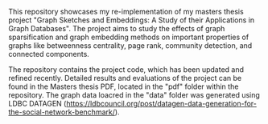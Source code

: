 This repository showcases my re-implementation of my masters thesis project "Graph Sketches and Embeddings: A Study of their Applications in Graph Databases". The project aims to study the effects of graph sparsification and graph embedding methods on important properties of graphs like betweenness centrality, page rank, community detection, and connected components.

The repository contains the project code, which has been updated and refined recently. Detailed results and evaluations of the project can be found in the Masters thesis PDF, located in the "pdf" folder within the repository. The graph data loacred in the "data" folder was generated using LDBC DATAGEN (https://ldbcouncil.org/post/datagen-data-generation-for-the-social-network-benchmark/).


